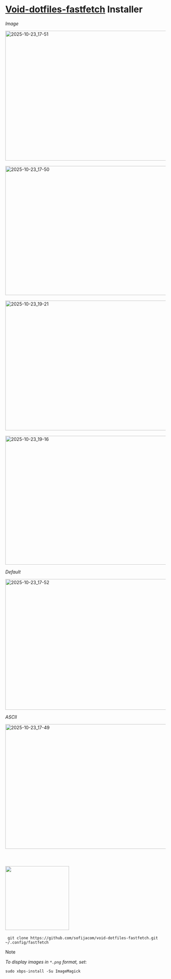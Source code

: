 # [Void-dotfiles-fastfetch](https://github.com/sofijacom/void-dotfiles-fastfetch) Installer


_Image_

<img align="center" width="740" height="406" alt="2025-10-23_17-51" src="https://github.com/user-attachments/assets/4d140575-ae86-46ad-ba72-24a46ab04aa3" />

<br>
<br>
 
<img width="740" height="404" alt="2025-10-23_17-50" src="https://github.com/user-attachments/assets/a8ec7aa7-fd5e-4276-bcec-713ffdd9aeb9" />

<br>
<br>

<img width="740" height="406" alt="2025-10-23_19-21" src="https://github.com/user-attachments/assets/0b0ec4e4-eab3-4390-9089-0aaeb93054b6" />


<br>
<br>

<img width="740" height="403" alt="2025-10-23_19-16" src="https://github.com/user-attachments/assets/c3a91403-9d8c-48a2-9ab0-dda2a2de749c" />


_Default_

<img width="740" height="409" alt="2025-10-23_17-52" src="https://github.com/user-attachments/assets/0b28c71d-b3f6-4f74-a115-7a20a7ee9de3" />


_ASCII_

<img width="740" height="390" alt="2025-10-23_17-49" src="https://github.com/user-attachments/assets/e93cda67-d426-4338-81e7-933c62b95250" />


<br>


<a id="installation"></a>  
<img src="https://github.com/user-attachments/assets/7e1e2fa0-ab50-4901-a024-fe731fb44ab3" width="200"/>
---

```
 git clone https://github.com/sofijacom/void-dotfiles-fastfetch.git ~/.config/fastfetch
```


> [!NOTE] 
> _To display images in `*.png` format, set_:


```
sudo xbps-install -Su ImageMagick
```
